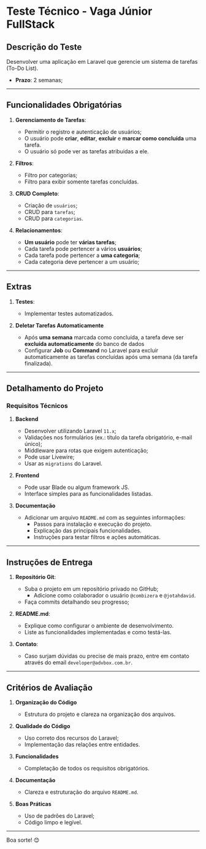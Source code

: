 # Teste Técnico - Vaga Júnior FullStack

## Descrição do Teste

Desenvolver uma aplicação em Laravel que gerencie um sistema de tarefas (To-Do List).

- **Prazo**: 2 semanas;

---

## Funcionalidades Obrigatórias

1. **Gerenciamento de Tarefas**:
    - Permitir o registro e autenticação de usuários;
    - O usuário pode **criar**, **editar**, **excluir** e **marcar como concluída** uma tarefa.
    - O usuário só pode ver as tarefas atribuidas a ele.

2. **Filtros**:
    - Filtro por categorias;
    - Filtro para exibir somente tarefas concluídas.

3. **CRUD Completo**:
    - Criação de `usuários`;
    - CRUD para `tarefas`;
    - CRUD para `categorias`.

4. **Relacionamentos**:
    - **Um usuário** pode ter **várias tarefas**;
    - Cada tarefa pode pertencer a vários **usuários**;
    - Cada tarefa pode pertencer a **uma categoria**;
    - Cada categoria deve pertencer a um usuário;

---

## Extras

1. **Testes**:
    - Implementar testes automatizados.

2. **Deletar Tarefas Automaticamente**
    - Após **uma semana** marcada como concluída, a tarefa deve ser **excluída automaticamente** do banco de dados
    - Configurar **Job** ou **Command** no Laravel para excluir automaticamente as tarefas concluídas após uma semana (da tarefa finalizada).

---

## Detalhamento do Projeto

### **Requisitos Técnicos**

1. **Backend**
    - Desenvolver utilizando Laravel `11.x`;
    - Validações nos formulários (ex.: título da tarefa obrigatório, e-mail único);
    - Middleware para rotas que exigem autenticação;
    - Pode usar Livewire;
    - Usar as `migrations` do Laravel.

2. **Frontend**
    - Pode usar Blade ou algum framework JS.
    - Interface simples para as funcionalidades listadas.

4. **Documentação**
    - Adicionar um arquivo `README.md` com as seguintes informações:
        - Passos para instalação e execução do projeto.
        - Explicação das principais funcionalidades.
        - Instruções para testar filtros e ações automáticas.

---

## Instruções de Entrega

1. **Repositório Git**:
    - Suba o projeto em um repositório privado no GitHub;
      - Adicione como colaborador o usuário `@combizera` e `@jotahdavid`.
    - Faça commits detalhando seu progresso;

2. **README.md**:
    - Explique como configurar o ambiente de desenvolvimento.
    - Liste as funcionalidades implementadas e como testá-las.

3. **Contato**:
    - Caso surjam dúvidas ou precise de mais prazo, entre em contato através do email `developer@advbox.com.br`.

---

## Critérios de Avaliação

1. **Organização do Código**
    - Estrutura do projeto e clareza na organização dos arquivos.

2. **Qualidade do Código**
    - Uso correto dos recursos do Laravel;
    - Implementação das relações entre entidades.

3. **Funcionalidades**
    - Completação de todos os requisitos obrigatórios.

4. **Documentação**
    - Clareza e estruturação do arquivo `README.md`.

5. **Boas Práticas**
    - Uso de padrões do Laravel;
    - Código limpo e legível.

---

Boa sorte! 😊